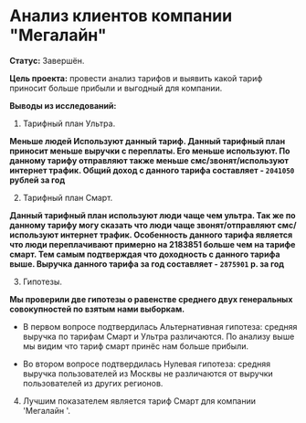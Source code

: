 # Анализ клиентов компании "Мегалайн"

**Статус:** Завершён.

**Цель проекта:** провести анализ тарифов и выявить какой тариф приносит больше прибыли и выгодный для компании.

**Выводы из исследований:**

1. Тарифный план Ультра.

**Меньше людей Используют данный тариф. Данный тарифный план приносит меньше выручки с переплаты. Его меньше используют. По данному тарифу отправляют также меньше смс/звонят/используют интернет трафик. Общий доход с данного тарифа составляет - `2041050` рублей за год**

2. Тарифный план Смарт.

**Данный тарифный план используют люди чаще чем ультра. Так же по данному тарифу могу сказать что люди чаще звонят/отправляют смс/используют интернет трафик. Особенность данного тарифа является что люди переплачивают примерно на 2183851 больше чем на тарифе смарт. Тем самым подтверждая что доходность с данного тарифа выше. Выручка данного тарифа за год составляет - `2875901` р. за год**

3. Гипотезы.

**Мы проверили две гипотезы о равенстве среднего двух генеральных совокупностей по взятым нами выборкам.**

* В первом вопросе подтвердилась Альтернативная гипотеза: средняя выручка по тарифам Смарт и Ультра различаются. По анализу выше мы видим что тариф смарт принёс нам больше прибыли.

* Во втором вопросе подтвердилась Нулевая гипотеза: средняя выручка пользователей из Москвы не различаются от выручки пользователей из других регионов.

4. Лучшим показателем является тариф Смарт для компании 'Мегалайн '.
